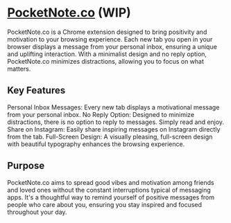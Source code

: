 # [PocketNote.co](https://www.pocketnote.co/) (WIP)
PocketNote.co is a Chrome extension designed to bring positivity and motivation to your browsing experience. Each new tab you open in your browser displays a message from your personal inbox, ensuring a unique and uplifting interaction. With a minimalist design and no reply option, PocketNote.co minimizes distractions, allowing you to focus on what matters.

## Key Features
Personal Inbox Messages: Every new tab displays a motivational message from your personal inbox.
No Reply Option: Designed to minimize distractions, there is no option to reply to messages. Simply read and enjoy.
Share on Instagram: Easily share inspiring messages on Instagram directly from the tab.
Full-Screen Design: A visually pleasing, full-screen design with beautiful typography enhances the browsing experience.

## Purpose
PocketNote.co aims to spread good vibes and motivation among friends and loved ones without the constant interruptions typical of messaging apps. It's a thoughtful way to remind yourself of positive messages from people who care about you, ensuring you stay inspired and focused throughout your day.

